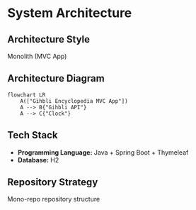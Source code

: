 # System Architecture

## Architecture Style

Monolith (MVC App)

## Architecture Diagram

```mermaid
flowchart LR
    A(["Gihbli Encyclopedia MVC App"])
    A --> B{"Gihbli API"}
    A --> C{"Clock"}
```

## Tech Stack
- **Programming Language:** Java + Spring Boot + Thymeleaf
- **Database:** H2

## Repository Strategy

Mono-repo repository structure
